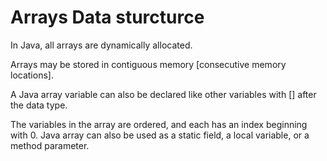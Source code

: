 
# Arrays Data sturcturce 

In Java, all arrays are dynamically allocated. 

Arrays may be stored in contiguous memory [consecutive memory locations].


A Java array variable can also be declared like other variables with [] after the data type.

The variables in the array are ordered, and each has an index beginning with 0.
Java array can also be used as a static field, a local variable, or a method parameter.
